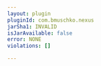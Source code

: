 ```yaml
---
layout: plugin
pluginId: com.bmuschko.nexus
jarSha1: INVALID
isJarAvailable: false
error: NONE
violations: []

---
```

